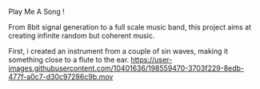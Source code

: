 Play Me A Song !

From 8bit signal generation to a full scale music band, this project aims at creating infinite random but coherent music.

First, i created an instrument from a couple of sin waves, making it something close to a flute to the ear.
https://user-images.githubusercontent.com/10401636/198559470-3703f229-8edb-477f-a0c7-d30c97286c9b.mov

